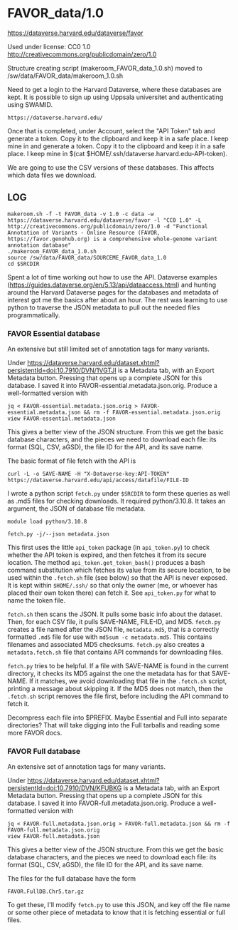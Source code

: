FAVOR_data/1.0
========================

<https://dataverse.harvard.edu/dataverse/favor>

Used under license:
CC0 1.0
<http://creativecommons.org/publicdomain/zero/1.0>

Structure creating script (makeroom_FAVOR_data_1.0.sh) moved to /sw/data/FAVOR_data/makeroom_1.0.sh

Need to get a login to the Harvard Dataverse, where these databases are kept.
It is possible to sign up using Uppsala universitet and authenticating using
SWAMID.

    https://dataverse.harvard.edu/

Once that is completed, under Account, select the "API Token" tab and generate
a token. Copy it to the clipboard and keep it in a safe place.  I keep mine in
and generate a token. Copy it to the clipboard and keep it in a safe place.  I
keep mine in $(cat $HOME/.ssh/dataverse.harvard.edu-API-token).

We are going to use the CSV versions of these databases. This affects which
data files we download.



LOG
---

    makeroom.sh -f -t FAVOR_data -v 1.0 -c data -w https://dataverse.harvard.edu/dataverse/favor -l "CC0 1.0" -L http://creativecommons.org/publicdomain/zero/1.0 -d "Functional Annotation of Variants - Online Resource (FAVOR, https://favor.genohub.org) is a comprehensive whole-genome variant annotation database"
    ./makeroom_FAVOR_data_1.0.sh 
    source /sw/data/FAVOR_data/SOURCEME_FAVOR_data_1.0
    cd $SRCDIR

Spent a lot of time working out how to use the API. Dataverse examples
(https://guides.dataverse.org/en/5.13/api/dataaccess.html) and hunting around
the Harvard Dataverse pages for the databases and metadata of interest got me
the basics after about an hour. The rest was learning to use python to traverse
the JSON metadata to pull out the needed files programmatically.


### FAVOR Essential database

An extensive but still limited set of annotation tags for many variants.

Under
https://dataverse.harvard.edu/dataset.xhtml?persistentId=doi:10.7910/DVN/1VGTJI
is a Metadata tab, with an Export Metadata button. Pressing that opens up a
complete JSON for this database. I saved it into
FAVOR-essential.metadata.json.orig.  Produce a well-formatted version with

    jq < FAVOR-essential.metadata.json.orig > FAVOR-essential.metadata.json && rm -f FAVOR-essential.metadata.json.orig
    view FAVOR-essential.metadata.json

This gives a better view of the JSON structure. From this we get the basic
database characters, and the pieces we need to download each file: its format
(SQL, CSV, aGSD), the file ID for the API, and its save name.

The basic format of file fetch with the API is

    curl -L -o SAVE-NAME -H "X-Dataverse-key:API-TOKEN" https://dataverse.harvard.edu/api/access/datafile/FILE-ID

I wrote a python script `fetch.py` under `$SRCDIR` to form these queries as
well as .md5 files for checking downloads. It required python/3.10.8. It takes
an argument, the JSON of database file metadata.

    module load python/3.10.8

    fetch.py -j/--json metadata.json

This first uses the little `api_token` package (in `api_token.py`) to check
whether the API token is expired, and then fetches it from its secure location.
The method `api_token.get_token_bash()` produces a bash command substitution
which fetches its value from its secure location, to be used within the
`.fetch.sh` file (see below) so that the API is never exposed. It is kept
within `$HOME/.ssh/` so that only the owner (me, or whoever has placed their
own token there) can fetch it.  See `api_token.py` for what to name the token
file.

`fetch.sh` then scans the JSON. It pulls some basic info about the dataset.
Then, for each CSV file, it pulls SAVE-NAME, FILE-ID, and MD5.  `fetch.py`
creates a file named after the JSON file, `metadata.md5`, that is a correctly
formatted `.md5` file for use with `md5sum -c metadata.md5`. This contains
filenames and associated MD5 checksums.  `fetch.py` also creates a
`metadata.fetch.sh` file that contains API commands for downloading files.

`fetch.py` tries to be helpful.  If a file with SAVE-NAME is found in the
current directory, it checks its MD5 against the one the metadata has for that
SAVE-NAME. If it matches, we avoid downloading that file in the `.fetch.sh`
script, printing a message about skipping it.  If the MD5 does not match, then
the `.fetch.sh` script removes the file first, before including the API command
to fetch it.

Decompress each file into $PREFIX. Maybe Essential and Full into separate
directories? That will take digging into the Full tarballs and reading some
more FAVOR docs.


### FAVOR Full database

An extensive set of annotation tags for many variants.

Under
https://dataverse.harvard.edu/dataset.xhtml?persistentId=doi:10.7910/DVN/KFUBKG
is a Metadata tab, with an Export Metadata button. Pressing that opens up a
complete JSON for this database. I saved it into
FAVOR-full.metadata.json.orig.  Produce a well-formatted version with

    jq < FAVOR-full.metadata.json.orig > FAVOR-full.metadata.json && rm -f FAVOR-full.metadata.json.orig
    view FAVOR-full.metadata.json

This gives a better view of the JSON structure. From this we get the basic
database characters, and the pieces we need to download each file: its format
(SQL, CSV, aGSD), the file ID for the API, and its save name.

The files for the full database have the form

    FAVOR.FullDB.Chr5.tar.gz

To get these, I'll modify `fetch.py` to use this JSON, and key off the file
name or some other piece of metadata to know that it is fetching essential or
full files.

